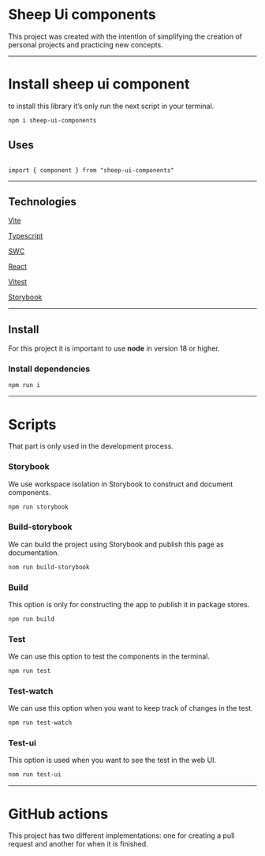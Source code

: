 # Sheep Ui components

This project was created with the intention of simplifying the creation of personal projects and practicing new concepts.

---

# Install sheep ui component

to install this library it’s only run the next script in your terminal.

```bash
npm i sheep-ui-components
```

## Uses

```tsx

import { component } from "sheep-ui-components"
```

---

## Technologies

[Vite](https://github.com/vitejs/vite)

[Typescript](https://www.typescriptlang.org/) 

[SWC](https://swc.rs/) 

[React](https://react.dev/) 

[Vitest](https://vitest.dev/)

[Storybook](https://storybook.js.org/) 

---

## Install

For this project it is important to use **node** in version 18 or higher.

### Install dependencies

```bash
npm run i 
```

---

# Scripts

That part is only used in the development process.

### Storybook

We use workspace isolation in Storybook to construct and document components.

```bash
npm run storybook
```

### Build-storybook

We can build the project using Storybook and publish this page as documentation.

```bash
nom run build-storybook
```

### Build

This option is only for constructing the app to publish it in package stores.

```bash
npm run build 
```

### Test

We can use this option to test the components in the terminal.

```bash
npm run test
```

### Test-watch

We can use this option when you want to keep track of changes in the test.

```bash
npm run test-watch
```

### Test-ui

This option is used when you want to see the test in the web UI.

```bash
nom run test-ui
```

 

---

# GitHub actions

This project has two different implementations: one for creating a pull request and another for when it is finished.


